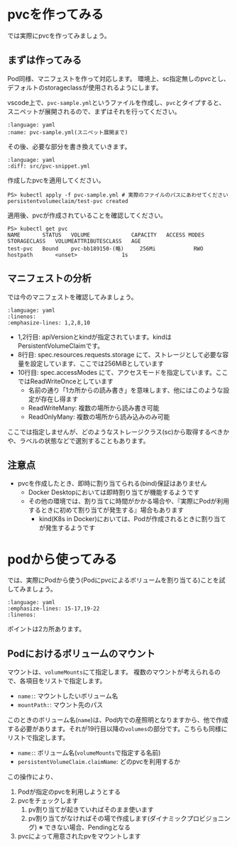 # pvcを作ってみる

では実際にpvcを作ってみましょう。

## まずは作ってみる

Pod同様、マニフェストを作って対応します。
環境上、sc指定無しのpvcとし、デフォルトのstorageclassが使用されるようにします。

vscode上で、`pvc-sample.yml`というファイルを作成し、`pvc`とタイプすると、スニペットが展開されるので、まずはそれを行ってください。

```{literalinclude} src/pvc-snippet.yml
:language: yaml
:name: pvc-sample.yml(スニペット展開まで)
```

その後、必要な部分を書き換えていきます。

```{literalinclude} src/pvc-sample.yml
:language: yaml
:diff: src/pvc-snippet.yml
```

作成したpvcを適用してください。

```pwsh
PS> kubectl apply -f pvc-sample.yml # 実際のファイルのパスにあわせてください
persistentvolumeclaim/test-pvc created
```

適用後、pvcが作成されていることを確認してください。

```pwsh
PS> kubectl get pvc
NAME       STATUS   VOLUME             CAPACITY   ACCESS MODES   STORAGECLASS   VOLUMEATTRIBUTESCLASS   AGE
test-pvc   Bound    pvc-bb189150-(略)     256Mi            RWO       hostpath       <unset>              1s
```

## マニフェストの分析

では今のマニフェストを確認してみましょう。

```{literalinclude} src/pvc-sample.yml
:lamguage: yaml
:linenos:
:emphasize-lines: 1,2,8,10
```

- 1,2行目: apiVersionとkindが指定されています。kindはPersistentVolumeClaimです。
- 8行目: spec.resources.requests.storage にて、ストレージとして必要な容量を設定しています、ここでは256MiBとしています
- 10行目: spec.accessModes にて、アクセスモードを指定しています。ここではReadWriteOnceとしています
  - 名前の通り「1カ所からの読み書き」を意味します、他にはこのような設定が存在し得ます
  - ReadWriteMany: 複数の場所から読み書き可能
  - ReadOnlyMany: 複数の場所から読み込みのみ可能

ここでは指定しませんが、どのようなストレージクラス(sc)から取得するべきかや、ラベルの状態などで選別することもあります。

## 注意点

- pvcを作成したとき、即時に割り当てられる(bind)保証はありません
  - Docker Desktopにおいては即時割り当てが機能するようです
  - その他の環境では、割り当てに時間がかかる場合や、『実際にPodが利用するときに初めて割り当てが発生する』場合もあります
    - kind(K8s in Docker)においては、Podが作成されるときに割り当てが発生するようです

# podから使ってみる

では、実際にPodから使う(Podにpvcによるボリュームを割り当てる)ことを試してみましょう。

```{literalinclude} src/pod-sample.yml
:language: yaml
:emphasize-lines: 15-17,19-22
:linenos:
```

ポイントは2カ所あります。

## Podにおけるボリュームのマウント

マウントは、`volumeMounts`にて指定します。
複数のマウントが考えられるので、各項目をリストで指定します。

* `name:`: マウントしたいボリューム名
* `mountPath:`: マウント先のパス

このときのボリューム名(`name`)は、Pod内での産照明となりますから、他で作成する必要があります。それが19行目以降の`volumes`の部分です。こちらも同様にリストで指定します。

- `name:`: ボリューム名(`volumeMounts`で指定する名前)
- `persistentVolumeClaim.claimName`: どのpvcを利用するか

この操作により、

1. Podが指定のpvcを利用しようとする
2. pvcをチェックします
   1. pv割り当てが起きていればそのまま使います
   2. pv割り当てがなければその場で作成します(ダイナミックプロビジョニング) ※ できない場合、Pendingとなる
3. pvcによって用意されたpvをマウントします



